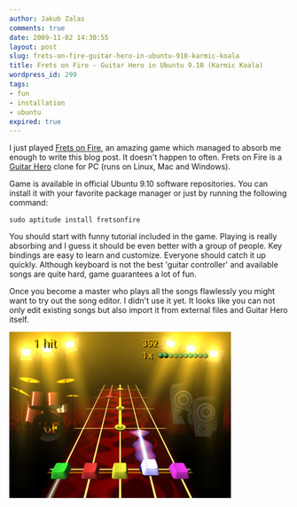 ```yaml
---
author: Jakub Zalas
comments: true
date: 2009-11-02 14:30:55
layout: post
slug: frets-on-fire-guitar-hero-in-ubuntu-910-karmic-koala
title: Frets on Fire - Guitar Hero in Ubuntu 9.10 (Karmic Koala)
wordpress_id: 299
tags:
- fun
- installation
- ubuntu
expired: true
---
```


I just played [Frets on Fire](http://fretsonfire.sourceforge.net/), an amazing game which managed to absorb me enough to write this blog post. It doesn't happen to often. Frets on Fire is a [Guitar Hero](http://hub.guitarhero.com/) clone for PC (runs on Linux, Mac and Windows).

Game is available in official Ubuntu 9.10 software repositories. You can install it with your favorite package manager or just by running the following command:

    
    sudo aptitude install fretsonfire


You should start with funny tutorial included in the game. Playing is really absorbing and I guess it should be even better with a group of people. Key bindings are easy to learn and customize. Everyone should catch it up quickly. Although keyboard is not the best 'guitar controller' and available songs are quite hard, game guarantees a lot of fun.

Once you become a master who plays all the songs flawlessly you might want to try out the song editor. I didn't use it yet. It looks like you can not only edit existing songs but also import it from external files and Guitar Hero itself.

<div class="text-center">
    <a href="/uploads/wp/2009/11/frets-on-fire-04.png"><img src="/uploads/wp/2009/11/frets-on-fire-04-400x300.png" title="Frets on Fire" alt="Frets on Fire" class="img-responsive" /></a>
</div>

